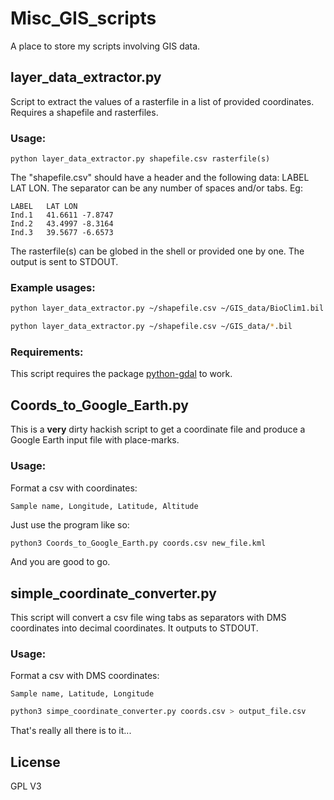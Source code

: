 # Misc_GIS_scripts
A place to store my scripts involving GIS data.

## layer_data_extractor.py

Script to extract the values of a rasterfile in a list of provided coordinates.
Requires a shapefile and rasterfiles.

### Usage:

```
python layer_data_extractor.py shapefile.csv rasterfile(s)
```

The "shapefile.csv" should have a header and the following data: LABEL LAT LON.
The separator can be any number of spaces and/or tabs.
Eg:

```
LABEL   LAT LON
Ind.1   41.6611 -7.8747
Ind.2   43.4997 -8.3164
Ind.3   39.5677 -6.6573
```


The rasterfile(s) can be globed in the shell or provided one by one.
The output is sent to STDOUT.

### Example usages:

```bash
python layer_data_extractor.py ~/shapefile.csv ~/GIS_data/BioClim1.bil ~/GIS_data/BioClim2.bil

python layer_data_extractor.py ~/shapefile.csv ~/GIS_data/*.bil
```

### Requirements:

This script requires the package [python-gdal](https://pypi.python.org/pypi/GDAL/) to work.

## Coords_to_Google_Earth.py

This is a **very** dirty hackish script to get a coordinate file and produce a Google Earth input file with place-marks.

### Usage:

Format a csv with coordinates:

```
Sample name, Longitude, Latitude, Altitude
```

Just use the program like so:

```bash
python3 Coords_to_Google_Earth.py coords.csv new_file.kml
```

And you are good to go.

## simple_coordinate_converter.py

This script will convert a csv file wing tabs as separators with DMS coordinates into decimal coordinates. It outputs to STDOUT.

### Usage:

Format a csv with DMS coordinates:

```
Sample name, Latitude, Longitude
```

```bash
python3 simpe_coordinate_converter.py coords.csv > output_file.csv
```

That's really all there is to it...

## License

GPL V3
